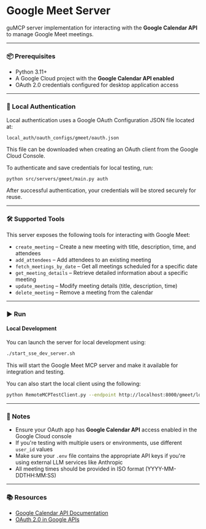 # Google Meet Server

guMCP server implementation for interacting with the **Google Calendar API** to manage Google Meet meetings.

---

### 📦 Prerequisites

- Python 3.11+
- A Google Cloud project with the **Google Calendar API enabled**
- OAuth 2.0 credentials configured for desktop application access

---

### 🔐 Local Authentication

Local authentication uses a Google OAuth Configuration JSON file located at:

```
local_auth/oauth_configs/gmeet/oauth.json
```

This file can be downloaded when creating an OAuth client from the Google Cloud Console.

To authenticate and save credentials for local testing, run:

```bash
python src/servers/gmeet/main.py auth
```

After successful authentication, your credentials will be stored securely for reuse.

---

### 🛠️ Supported Tools

This server exposes the following tools for interacting with Google Meet:

- `create_meeting` – Create a new meeting with title, description, time, and attendees
- `add_attendees` – Add attendees to an existing meeting
- `fetch_meetings_by_date` – Get all meetings scheduled for a specific date
- `get_meeting_details` – Retrieve detailed information about a specific meeting
- `update_meeting` – Modify meeting details (title, description, time)
- `delete_meeting` – Remove a meeting from the calendar

---

### ▶️ Run

#### Local Development

You can launch the server for local development using:

```bash
./start_sse_dev_server.sh
```

This will start the Google Meet MCP server and make it available for integration and testing.

You can also start the local client using the following:

```bash
python RemoteMCPTestClient.py --endpoint http://localhost:8000/gmeet/local
```

---

### 📎 Notes

- Ensure your OAuth app has **Google Calendar API** access enabled in the Google Cloud console
- If you're testing with multiple users or environments, use different `user_id` values
- Make sure your `.env` file contains the appropriate API keys if you're using external LLM services like Anthropic
- All meeting times should be provided in ISO format (YYYY-MM-DDTHH:MM:SS)

---

### 📚 Resources

- [Google Calendar API Documentation](https://developers.google.com/calendar/api)
- [OAuth 2.0 in Google APIs](https://developers.google.com/identity/protocols/oauth2)
